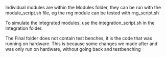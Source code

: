 Individual modules are within the Modules folder, they can be run with the module_script.sh file, eg the rng module can be tested with rng_script.sh

To simulate the integrated modules, use the integration_script.sh in the Integration folder.

The Final folder does not contain test benches, it is the code that was running on hardware. This is because some changes we made after and was only run on hardware, without going back and testbenching
